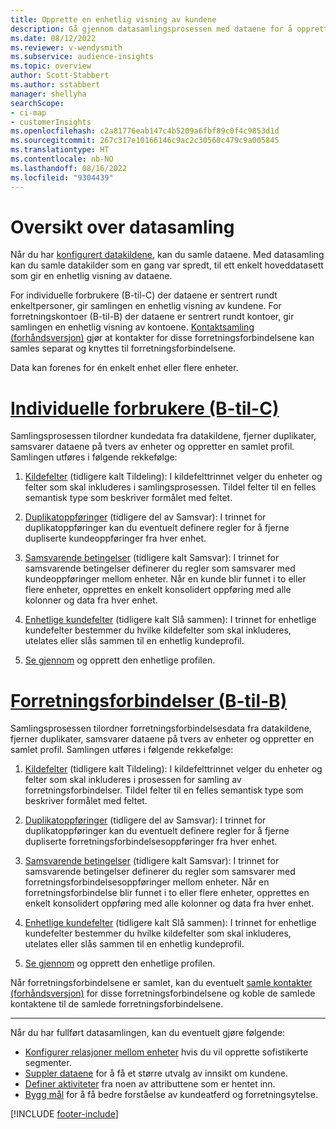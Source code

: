 ```yaml
---
title: Opprette en enhetlig visning av kundene
description: Gå gjennom datasamlingsprosessen med dataene for å opprette ett hoveddatasett med forretningsforbindelses- eller kundeprofiler.
ms.date: 08/12/2022
ms.reviewer: v-wendysmith
ms.subservice: audience-insights
ms.topic: overview
author: Scott-Stabbert
ms.author: sstabbert
manager: shellyha
searchScope:
- ci-map
- customerInsights
ms.openlocfilehash: c2a81776eab147c4b5209a6fbf89c0f4c9853d1d
ms.sourcegitcommit: 267c317e10166146c9ac2c30560c479c9a005845
ms.translationtype: HT
ms.contentlocale: nb-NO
ms.lasthandoff: 08/16/2022
ms.locfileid: "9304439"
---
```

# <a name="data-unification-overview"></a>Oversikt over datasamling

Når du har [konfigurert datakildene](data-sources.md), kan du samle dataene. Med datasamling kan du samle datakilder som en gang var spredt, til ett enkelt hoveddatasett som gir en enhetlig visning av dataene.

For individuelle forbrukere (B-til-C) der dataene er sentrert rundt enkeltpersoner, gir samlingen en enhetlig visning av kundene. For forretningskontoer (B-til-B) der dataene er sentrert rundt kontoer, gir samlingen en enhetlig visning av kontoene. [Kontaktsamling (forhåndsversjon)](data-unification-contacts.md) gjør at kontakter for disse forretningsforbindelsene kan samles separat og knyttes til forretningsforbindelsene.

Data kan forenes for én enkelt enhet eller flere enheter.

# <a name="individual-consumers-b-to-c"></a>[Individuelle forbrukere (B-til-C)](#tab/b2c)

Samlingsprosessen tilordner kundedata fra datakildene, fjerner duplikater, samsvarer dataene på tvers av enheter og oppretter en samlet profil. Samlingen utføres i følgende rekkefølge:

1. [Kildefelter](map-entities.md) (tidligere kalt Tildeling): I kildefelttrinnet velger du enheter og felter som skal inkluderes i samlingsprosessen. Tildel felter til en felles semantisk type som beskriver formålet med feltet.

1. [Duplikatoppføringer](remove-duplicates.md) (tidligere del av Samsvar): I trinnet for duplikatoppføringer kan du eventuelt definere regler for å fjerne dupliserte kundeoppføringer fra hver enhet.

1. [Samsvarende betingelser](match-entities.md) (tidligere kalt Samsvar): I trinnet for samsvarende betingelser definerer du regler som samsvarer med kundeoppføringer mellom enheter. Når en kunde blir funnet i to eller flere enheter, opprettes en enkelt konsolidert oppføring med alle kolonner og data fra hver enhet.

1. [Enhetlige kundefelter](merge-entities.md) (tidligere kalt Slå sammen): I trinnet for enhetlige kundefelter bestemmer du hvilke kildefelter som skal inkluderes, utelates eller slås sammen til en enhetlig kundeprofil.  

1. [Se gjennom](review-unification.md) og opprett den enhetlige profilen.

# <a name="business-accounts-b-to-b"></a>[Forretningsforbindelser (B-til-B)](#tab/b2b)

Samlingsprosessen tilordner forretningsforbindelsesdata fra datakildene, fjerner duplikater, samsvarer dataene på tvers av enheter og oppretter en samlet profil. Samlingen utføres i følgende rekkefølge:

1. [Kildefelter](map-entities.md) (tidligere kalt Tildeling): I kildefelttrinnet velger du enheter og felter som skal inkluderes i prosessen for samling av forretningsforbindelser. Tildel felter til en felles semantisk type som beskriver formålet med feltet.

1. [Duplikatoppføringer](remove-duplicates.md) (tidligere del av Samsvar): I trinnet for duplikatoppføringer kan du eventuelt definere regler for å fjerne dupliserte forretningsforbindelsesoppføringer fra hver enhet.

1. [Samsvarende betingelser](match-entities.md) (tidligere kalt Samsvar): I trinnet for samsvarende betingelser definerer du regler som samsvarer med forretningsforbindelsesoppføringer mellom enheter. Når en forretningsforbindelse blir funnet i to eller flere enheter, opprettes en enkelt konsolidert oppføring med alle kolonner og data fra hver enhet.

1. [Enhetlige kundefelter](merge-entities.md) (tidligere kalt Slå sammen): I trinnet for enhetlige kundefelter bestemmer du hvilke kildefelter som skal inkluderes, utelates eller slås sammen til en enhetlig kundeprofil.  

1. [Se gjennom](review-unification.md) og opprett den enhetlige profilen.

Når forretningsforbindelsene er samlet, kan du eventuelt [samle kontakter (forhåndsversjon)](data-unification-contacts.md) for disse forretningsforbindelsene og koble de samlede kontaktene til de samlede forretningsforbindelsene.

---

Når du har fullført datasamlingen, kan du eventuelt gjøre følgende:

- [Konfigurer relasjoner mellom enheter](relationships.md) hvis du vil opprette sofistikerte segmenter.
- [Suppler dataene](enrichment-hub.md) for å få et større utvalg av innsikt om kundene.
- [Definer aktiviteter](activities.md) fra noen av attributtene som er hentet inn.
- [Bygg mål](measures.md) for å få bedre forståelse av kundeatferd og forretningsytelse.

[!INCLUDE [footer-include](includes/footer-banner.md)]
